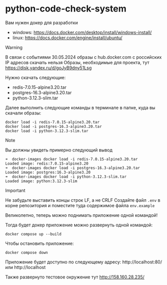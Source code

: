 # python-code-check-system

Вам нужен докер для разработки
- windows: https://docs.docker.com/desktop/install/windows-install/
- linux: https://docs.docker.com/engine/install/ubuntu/

> [!WARNING]
> В связи с событиями 30.05.2024 образы с hub.docker.com с российских IP адресов скачать нельзя
> Образы, необходимые для проекта, тут https://disk.yandex.ru/d/goJyB9dny51Lsg

Нужно скачать следующие:
- redis-7.0.15-alpine3.20.tar
- postgres-16.3-alpine3.20.tar
- python-3.12.3-slim.tar

Далее выполнить следующие команды в терминале в папке, куда вы скачали образы:
```console
docker load -i redis-7.0.15-alpine3.20.tar
docker load -i postgres-16.3-alpine3.20.tar
docker load -i python-3.12.3-slim.tar
```

> [!NOTE]
> Вы должны увидеть примерно следующий вывод
```console
➜  docker-images docker load -i redis-7.0.15-alpine3.20.tar
Loaded image: redis:7.0.15-alpine3.20
➜  docker-images docker load -i postgres-16.3-alpine3.20.tar
Loaded image: postgres:16.3-alpine3.20
➜  docker-images docker load -i python-3.12.3-slim.tar
Loaded image: python:3.12.3-slim
```

> [!IMPORTANT]
> Не забудьте выставить концы строк LF, а не CRLF
> Создайте файл `.env` в корне репозитория и поместите туда содержимое файла `env.example`

Великолепно, теперь можно поднимать приложение одной командой!

Тогда будет докер приложение можно развернуть одной командой:
```console
docker compose up --build
```

Чтобы остановить приложение:
```console
docker compose down
```

Приложение будет доступно по следующему адресу: http://localhost:80/ или http://localhost

Также развернуто тестовое окружение тут http://158.160.28.235/
